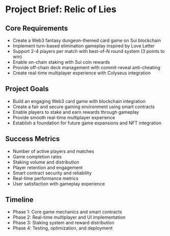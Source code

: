 # Project Brief: Relic of Lies

## Core Requirements
- Create a Web3 fantasy dungeon-themed card game on Sui blockchain
- Implement turn-based elimination gameplay inspired by Love Letter
- Support 2-4 players per match with best-of-N round system (3 points to win)
- Enable on-chain staking with Sui coin rewards
- Provide off-chain deck management with commit-reveal anti-cheating
- Create real-time multiplayer experience with Colyseus integration

## Project Goals
- Build an engaging Web3 card game with blockchain integration
- Create a fair and secure gaming environment using smart contracts
- Enable players to stake and earn rewards through gameplay
- Provide smooth real-time multiplayer experience
- Establish a foundation for future game expansions and NFT integration

## Success Metrics
- Number of active players and matches
- Game completion rates
- Staking volume and distribution
- Player retention and engagement
- Smart contract security and reliability
- Real-time performance metrics
- User satisfaction with gameplay experience

## Timeline
- Phase 1: Core game mechanics and smart contracts
- Phase 2: Real-time multiplayer and UI implementation
- Phase 3: Staking system and reward distribution
- Phase 4: Testing, optimization, and deployment 